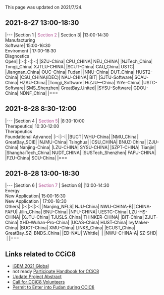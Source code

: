 This page was updated on 2021/7/24.

## 2021-8-27 13:00-18:30

|---
|Section 1 | <span style="color:#B25195">Section 2</span> | Section 3|
|13:00-14:30<br/>Manufacturing<br/>Software| <span sytle="color:#B25195">15:00-16:30<br/>Enviroment</span> | 17:00-18:30<br/>Diagnostics<br/>Open|
|:-:|:-:|:-:|
|SZU-China| CPU_CHINA| NEU_CHINA|
|NJTech_China|  Tongji_China|  XJTLU-CHINA|
|SCUT-China| CAU_China| USTC|
|Jiangnan_China| OUC-China| Fudan|
|NNU-China| DUT_China| HUST2-China|
|CSU_CHINA(iDEC)| NAU-CHINA| BIT|
|SJTU-Software| SCAU-China| HZAU-China|
|Tongji_Software| HiZJU—China| YiYe-China|
|USTC-Software| SMS_Shenzhen|  GreatBay_United|
|SYSU-Software| GDOU-China| NDNF_China|
|===


## 2021-8-28 8:30-12:00

|---
|Section 4 | <span style="color:#B25195">Section 5</span>|
|8:30-10:00<br/>Therapeutics| <span sytle="color:#B25195">10:30-12:00<br/>Therapeutics<br/>Foundational&nbsp;Advance</span>|
|:-:|:-:|
|BUCT|  WHU-China|
|NMU_China| GreatBay_SCIE|
|NJMU-China| Tsinghua|
|CSU_CHINA| BNUZ-China|
|ZJU-China| Nanjing-China|
|LZU-CHINA| SYSU-CHINA|
|SZPT-CHINA| Tianjin|
|ShanghaiTech_China| NUDT_CHINA|
|SUSTech_Shenzhen| FAFU-CHINA|
|FZU-China| SCU-China|
|===


## 2021-8-28 13:00-18:30

|---
|Section 6 | <span style="color:#B25195">Section 7</span> | Section 8|
|13:00-14:30<br/>Energy<br/>New&nbsp;Application| <span sytle="color:#B25195">15:00-16:30<br/>New&nbsp;Application</span> | 17:00-18:30<br/>Others|
|:-:|:-:|:-:|
|Nanjing_NFLS|  NJU-China| NWU-CHINA-B|
|CHINA-FAFU| Jilin_China| BNU-China|
|NPU-CHINA| UESTC-China| LZU-HS-CHINA|
|XJTU-China| TJUSLS_China| THINKER-CHINA|
|BIT-China| ZJUT-China| XHD-Wuhan-Pro-China|
|UCAS-China| HUST-China| IvyMaker-China|
|BUCT-China| XMU-China| LINKS_China|
|ECUST_China| GreatBay_SZ| BNDS_China|
|ED-NAU| Whittle| &nbsp;|
|NWU-CHINA-A| SZ-SHD| &nbsp;|
|===


## Links related to CCiC8
- [iGEM 2021 Global](https://igem2021global.slack.com)
- not ready [Participate Handbook for CCiC8]()
- [Update Project Abstract](https://www.wjx.cn/vj/h4icxcB.aspx)
- [Call for CCiC8 Volunteers](https://www.wjx.cn/vj/rYR3vK6.aspx)
- [Permit to Enter into Fudan during CCiC8](https://www.wjx.cn/vj/r6cE82R.aspx)

